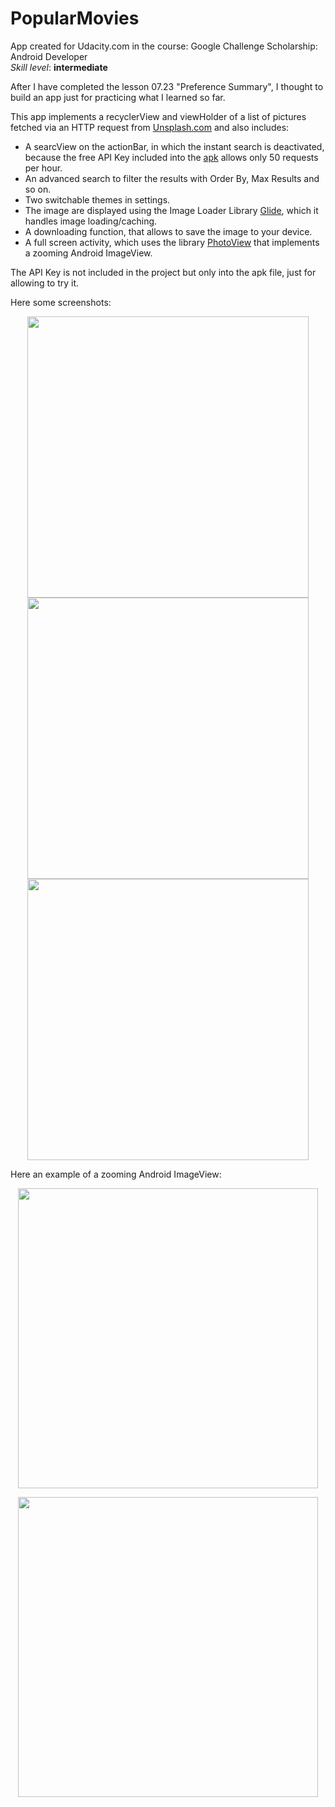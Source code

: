 # PopularMovies

<p>App created for Udacity.com in the course: Google Challenge Scholarship: Android Developer
<br>
<i>Skill level</i>: <b>intermediate</b></p>
<p>After I have completed the lesson 07.23 "Preference Summary", I thought to build an app just for practicing what I learned so far.</p>
<p>This app implements a recyclerView and viewHolder of a list of pictures fetched via an HTTP request from <a href="https://unsplash.com/" rel="nofollow">Unsplash.com</a> 
and also includes: </p>
<ul>
<li>A searcView on the actionBar, in which the instant search is deactivated, because the free API Key included into the <a href="photogallery.apk">apk</a> 
allows only 50 requests per hour.</li>
<li>An advanced search to filter the results with Order By, Max Results and so 
on.</li>
<li>Two switchable themes in settings.</li>
<li>The image are displayed using the Image Loader Library <a href="https://github.com/bumptech/glide">Glide</a>, which it handles image loading/caching.</li>
<li>A downloading function, that allows to save the image to your device.</li>
	<li>A full screen activity, which uses the library <a href="https://github.com/chrisbanes/PhotoView">PhotoView</a> that implements a zooming Android ImageView.</li>
</ul>
<p>The API Key is not included in the project but only into the apk file, just 
for allowing to try it.</p>
<p>Here some screenshots:</p>
<p align="center">
  <img src="2018-01-16_02.28.01.151.png" height="450" style="max-width:100%;">
  <img src="2018-01-16_02.13.51.315.png" height="450" style="max-width:100%;">
  <img src="2018-01-16_15.02.00.933.png" height="450" style="max-width:100%;">
</p>
<p>Here an example of a zooming Android ImageView:</p>
<p align="center">
  <img src="2017-12-22_004819.jpg" height="480" style="max-width:100%;">
</p>
<p align="center">
  <img src="2017-12-22_004843.jpg" height="480" style="max-width:100%;">
</p>
